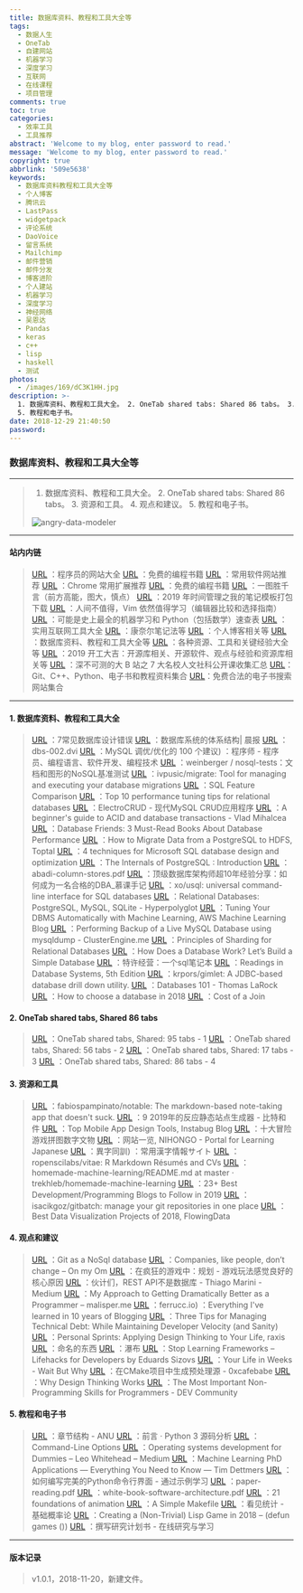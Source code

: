 ```yaml
---
title: 数据库资料、教程和工具大全等
tags:
  - 数据人生
  - OneTab
  - 自建网站
  - 机器学习
  - 深度学习
  - 互联网
  - 在线课程
  - 项目管理
comments: true
toc: true
categories:
  - 效率工具
  - 工具推荐
abstract: 'Welcome to my blog, enter password to read.'
message: 'Welcome to my blog, enter password to read.'
copyright: true
abbrlink: '509e5638'
keywords:
  - 数据库资料教程和工具大全等
  - 个人博客
  - 腾讯云
  - LastPass
  - widgetpack
  - 评论系统
  - DaoVoice
  - 留言系统
  - Mailchimp
  - 邮件营销
  - 邮件分发
  - 博客进阶
  - 个人建站
  - 机器学习
  - 深度学习
  - 神经网络
  - 吴恩达
  - Pandas
  - keras
  - c++
  - lisp
  - haskell
  - 测试
photos:
  - /images/169/dC3K1HH.jpg
description: >-
  1. 数据库资料、教程和工具大全。 2. OneTab shared tabs: Shared 86 tabs。 3. 资源和工具。 4. 观点和建议。
  5. 教程和电子书。
date: 2018-12-29 21:40:50
password:
---
```

<script type="text/javascript" src="/js/src/bai.js"></script>

### 数据库资料、教程和工具大全等
---
> 1. 数据库资料、教程和工具大全。 2. OneTab shared tabs: Shared 86 tabs。 3. 资源和工具。 4. 观点和建议。 5. 教程和电子书。
>
> ![angry-data-modeler](/images/169/gup22Ne.jpg)

---
#### 站内内链
> [URL](/archives/4f25f01c.html) ：程序员的网站大全
> [URL](/archives/5cc771ed.html) ：免费的编程书籍
> [URL](/archives/6f958ce8.html) ：常用软件网站推荐
> [URL](/archives/d8d6241.html) ：Chrome 常用扩展推荐
> [URL](/archives/5cc771ed.html) ：免费的编程书籍
> [URL](/archives/ba320aa2.html) ：一图胜千言（前方高能，图大，慎点）
> [URL](/archives/15582198.html) ：2019 年时间管理之我的笔记模板打包下载
> [URL](/archives/a7a1df11.html) ：人间不值得，Vim 依然值得学习（编辑器比较和选择指南）
> [URL](/archives/5bf43b3d.html) ：可能是史上最全的机器学习和 Python（包括数学）速查表
> [URL](/archives/ecc73a73.html) ：实用互联网工具大全
> [URL](/archives/9e708c90.html) ：康奈尔笔记法等
> [URL](/archives/4875a258.html) ：个人博客相关等
> [URL](/archives/509e5638.html) ：数据库资料、教程和工具大全等
> [URL](/archives/278fb2c3.html) ：各种资源、工具和关键经验大全等
> [URL](/archives/95dd51c2.html) ：2019 开工大吉：开源库相关、开源软件、观点与经验和资源库相关等
> [URL](/archives/fc12363.html) ：深不可测的大 B 站之 7 大名校人文社科公开课收集汇总
> [URL](/archives/466f229b.html)：Git、C++、Python、电子书和教程资料集合
> [URL](/archives/a01af253.html)：免费合法的电子书搜索网站集合
---

#### 1. 数据库资料、教程和工具大全
> [URL](https://www.vertabelo.com/blog/technical-articles/7-common-database-design-errors) ：7常见数据库设计错误
> [URL](https://blog.acolyer.org/2015/01/20/architecture-of-a-database-system/) ：数据库系统的体系结构| 晨报
> [URL](http://db.cs.berkeley.edu/papers/fntdb07-architecture.pdf) ：dbs-002.dvi
> [URL](http://www.techug.com/post/paddx.html) ：MySQL 调优/优化的 100 个建议) ：程序师 - 程序员、编程语言、软件开发、编程技术
> [URL](https://github.com/weinberger/nosql-tests) ：weinberger / nosql-tests：文档和图形的NoSQL基准测试
> [URL](https://github.com/ivpusic/migrate) ：ivpusic/migrate: Tool for managing and executing your database migrations
> [URL](http://www.sql-workbench.eu/dbms_comparison.html) ：SQL Feature Comparison
> [URL](http://web.synametrics.com/top10performancetips.htm) ：Top 10 performance tuning tips for relational databases
> [URL](http://garrylachman.github.io/ElectroCRUD/?s=6) ：ElectroCRUD - 现代MySQL CRUD应用程序
> [URL](https://vladmihalcea.com/a-beginners-guide-to-acid-and-database-transactions/) ：A beginner's guide to ACID and database transactions - Vlad Mihalcea
> [URL](http://databasefriends.blogspot.com/2015/05/3-must-read-books-about-database.html) ：Database Friends: 3 Must-Read Books About Database Performance
> [URL](https://www.toptal.com/database/hdfs-tutorial-data-migration-from-postgresql) ：How to Migrate Data from a PostgreSQL to HDFS, Toptal
> [URL](https://www.apriorit.com/dev-blog/421-microsoft-sql-optimization) ：4 techniques for Microsoft SQL database design and optimization
> [URL](http://www.interdb.jp/pg/index.html) ：The Internals of PostgreSQL : Introduction
> [URL](http://db.csail.mit.edu/pubs/abadi-column-stores.pdf) ：abadi-column-stores.pdf
> [URL](http://www.imooc.com/article/8977) ：顶级数据库架构师超10年经验分享：如何成为一名合格的DBA_慕课手记
> [URL](https://github.com/xo/usql) ：xo/usql: universal command-line interface for SQL databases
> [URL](http://hyperpolyglot.org/db) ：Relational Databases: PostgreSQL, MySQL, SQLite - Hyperpolyglot
> [URL](https://aws.amazon.com/cn/blogs/machine-learning/tuning-your-dbms-automatically-with-machine-learning/?tag=vglnk-c1507-20) ：Tuning Your DBMS Automatically with Machine Learning, AWS Machine Learning Blog
> [URL](https://clusterengine.me/performing-backup-of-a-live-mysql-database-using-mysqldump/) ：Performing Backup of a Live MySQL Database using mysqldump - ClusterEngine.me
> [URL](https://www.citusdata.com/blog/2017/08/09/principles-of-sharding-for-relational-databases/) ：Principles of Sharding for Relational Databases
> [URL](https://cstack.github.io/db_tutorial/) ：How Does a Database Work? Let’s Build a Simple Database
> [URL](https://franchise.cloud/) ：特许经营：一个sql笔记本
> [URL](http://www.redbook.io/) ：Readings in Database Systems, 5th Edition
> [URL](https://github.com/krpors/gimlet) ：krpors/gimlet: A JDBC-based database drill down utility.
> [URL](https://thomaslarock.com/2018/07/databases-101/) ：Databases 101 - Thomas LaRock
> [URL](https://arcentry.com/blog/choosing-a-database-in-2018/) ：How to choose a database in 2018
> [URL](https://www.brianlikespostgres.com/cost-of-a-join.html) ：Cost of a Join

#### 2. OneTab shared tabs, Shared 86 tabs
> [URL](https://www.one-tab.com/page/iuhaZwpoSqy-HEeuMIdooA) ：OneTab shared tabs, Shared: 95 tabs - 1
> [URL](https://www.one-tab.com/page/ho5KXw-lQBSp2QeHzWIcWQ) ：OneTab shared tabs, Shared: 56 tabs - 2
> [URL](https://www.one-tab.com/page/J8HZPLQHRzukA0PhqdS4Ww) ：OneTab shared tabs, Shared: 17 tabs - 3
> [URL](https://www.one-tab.com/page/Vpr7hsrNThSFGReMMfmNsw) ：OneTab shared tabs, Shared: 86 tabs - 4

#### 3. 资源和工具
> [URL](https://github.com/fabiospampinato/notable) ：fabiospampinato/notable: The markdown-based note-taking app that doesn't suck.
> [URL](https://blog.bitsrc.io/9-react-static-site-generators-for-2019-f54a66e519d2) ：9 2019年的反应静态站点生成器 - 比特和件
> [URL](https://instabug.com/blog/mobile-app-design-tools/?utm_source=reddit&utm_medium=social&utm_campaign=programming&utm_content=mobile_app_design_tools) ：Top Mobile App Design Tools, Instabug Blog
> [URL](https://www.filfre.net/2018/11/ten-great-adventure-game-puzzles/) ：十大冒险游戏拼图数字文物
> [URL](https://nihongo-e-na.com/chi/zhcn/) ：网站一览, NIHONGO - Portal for Learning Japanese
> [URL](https://joyokanji.info/iji.html?a) ：異字同訓) ：常用漢字情報サイト
> [URL](https://github.com/ropenscilabs/vitae) ：ropenscilabs/vitae: R Markdown Résumés and CVs
> [URL](https://github.com/trekhleb/homemade-machine-learning/blob/master/README.md) ：homemade-machine-learning/README.md at master · trekhleb/homemade-machine-learning
> [URL](https://aircto.com/blog/best-development-programming-blogs/) ：23+ Best Development/Programming Blogs to Follow in 2019
> [URL](https://github.com/isacikgoz/gitbatch) ：isacikgoz/gitbatch: manage your git repositories in one place
> [URL](https://flowingdata.com/2018/12/27/best-data-visualization-projects-of-2018/) ：Best Data Visualization Projects of 2018, FlowingData

#### 4. 观点和建议
> [URL](https://www.kenneth-truyers.net/2016/10/13/git-nosql-database/) ：Git as a NoSql database
> [URL](https://om.co/2018/07/18/companies-like-people-dont-change/?utm_source=wanqu.co&utm_campaign=Wanqu+Daily&utm_medium=website) ：Companies, like people, don’t change – On my Om
> [URL](https://frictionalgames.blogspot.com/2017/05/planning-core-reason-why-gameplay-feels.html) ：在疯狂的游戏中：规划 - 游戏玩法感觉良好的核心原因
> [URL](https://medium.com/@marinithiago/guys-rest-apis-are-not-databases-60db4e1120e4) ：伙计们，REST API不是数据库 - Thiago Marini - Medium
> [URL](https://malisper.me/my-approach-to-getting-dramatically-better-as-a-programmer/?utm_source=wanqu.co&utm_campaign=Wanqu+Daily&utm_medium=website) ：My Approach to Getting Dramatically Better as a Programmer – malisper.me
> [URL](https://ferrucc.io/posts/starting-a-blog/) ：ferrucc.io) ：Everything I've learned in 10 years of Blogging
> [URL](https://medium.com/appsflyer/three-tips-for-managing-technical-debt-while-maintaining-developer-velocity-and-sanity-f3d4a080052c) ：Three Tips for Managing Technical Debt: While Maintaining Developer Velocity (and Sanity)
> [URL](https://praxis.fortelabs.co/personal-sprints-applying-design-thinking-to-your-life/?utm_source=wanqu.co&utm_campaign=Wanqu+Daily&utm_medium=website) ：Personal Sprints: Applying Design Thinking to Your Life, raxis
> [URL](https://en.rmcreative.ru/blog/naming-things/) ：命名的东西
> [URL](http://beza1e1.tuxen.de/waterfall.html) ：瀑布
> [URL](https://sizovs.net/2018/12/17/stop-learning-frameworks/) ：Stop Learning Frameworks – Lifehacks for Developers by Eduards Sizovs
> [URL](https://waitbutwhy.com/2014/05/life-weeks.html) ：Your Life in Weeks - Wait But Why
> [URL](http://anadoxin.org/blog/generating-preprocessed-sources-in-cmake-projects.html) ：在CMake项目中生成预处理源 - 0xcafebabe
> [URL](https://hbr.org/2018/09/why-design-thinking-works) ：Why Design Thinking Works
> [URL](https://dev.to/aspittel/the-most-important-non-programming-skills-for-programmers-iii) ：The Most Important Non-Programming Skills for Programmers - DEV Community

#### 5. 教程和电子书
> [URL](http://www.anu.edu.au/students/learning-development/research-writing/chapter-writing/chapter-structures) ：章节结构 - ANU
> [URL](https://flaggo.github.io/python3-source-code-analysis/) ：前言 · Python 3 源码分析
> [URL](http://www.catb.org/esr/writings/taoup/html/ch10s05.html) ：Command-Line Options
> [URL](https://medium.com/@lduck11007/operating-systems-development-for-dummies-3d4d786e8ac) ：Operating systems development for Dummies – Leo Whitehead – Medium
> [URL](http://timdettmers.com/2018/11/26/phd-applications/) ：Machine Learning PhD Applications — Everything You Need to Know — Tim Dettmers
> [URL](https://blog.sicara.com/perfect-python-command-line-interfaces-7d5d4efad6a2) ：如何编写完美的Python命令行界面 - 通过示例学习
> [URL](https://blizzard.cs.uwaterloo.ca/keshav/home/Papers/data/07/paper-reading.pdf) ：paper-reading.pdf
> [URL](https://share.composieux.fr/white-book-software-architecture.pdf) ：white-book-software-architecture.pdf
> [URL](http://www.angryanimator.com/word/2018/04/23/21-foundations-of-animation/) ：21 foundations of animation
> [URL](https://www.centennialsoftwaresolutions.com/blog/a-simple-makefile) ：A Simple Makefile
> [URL](https://seeing-theory.brown.edu/basic-probability/cn.html) ：看见统计 - 基础概率论
> [URL](https://defungames.com/2018/12/creating-a-non-trivial-lisp-game-in-2018/) ：Creating a (Non-Trivial) Lisp Game in 2018 – (defun games ())
> [URL](https://www.monash.edu/rlo/graduate-research-writing/write-the-thesis/writing-a-research-proposal) ：撰写研究计划书 - 在线研究与学习

---

#### 版本记录
> v1.0.1，2018-11-20，新建文件。
